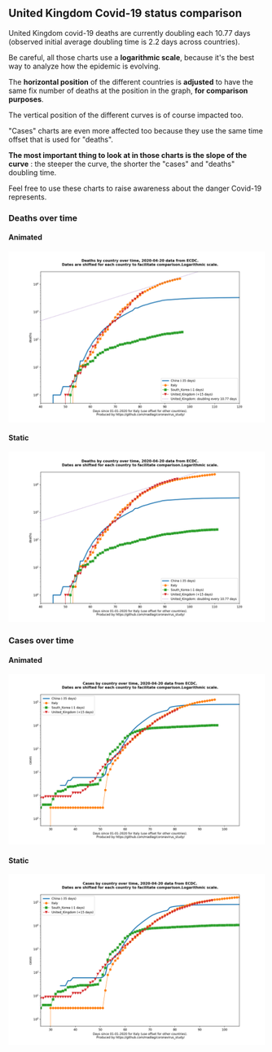 ## United Kingdom Covid-19 status comparison 

United Kingdom covid-19 deaths are currently doubling each 10.77 days (observed initial average doubling time is 2.2 days across countries).



Be careful, all those charts use a **logarithmic scale**, because it's the best way to analyze how the epidemic is evolving.
 
The **horizontal position** of the different countries is **adjusted** to have the same fix number of deaths at the position in the graph, **for comparison purposes**.

The vertical position of the different curves is of course impacted too.

"Cases" charts are even more affected too because they use the same time offset that is used for "deaths".

**The most important thing to look at in those charts is the slope of the curve** : the steeper the curve, the shorter the "cases" and "deaths" doubling time.

Feel free to use these charts to raise awareness about the danger Covid-19 represents. 


 
### Deaths over time
 
#### Animated
![United Kingdom covid-19 deaths animated chart](https://raw.githubusercontent.com/madlag/coronavirus_study/master/notebooks/graphs/2020-04-20/countries/United_Kingdom/2020-04-20_United_Kingdom_deaths.gif "United Kingdom covid-19 deaths animated chart")   
 
#### Static
![United Kingdom covid-19 deaths static chart](https://raw.githubusercontent.com/madlag/coronavirus_study/master/notebooks/graphs/2020-04-20/countries/United_Kingdom/2020-04-20_United_Kingdom_deaths.png "United Kingdom covid-19 deaths static chart")   

 
### Cases over time
 
#### Animated
![United Kingdom covid-19 cases animated chart](https://raw.githubusercontent.com/madlag/coronavirus_study/master/notebooks/graphs/2020-04-20/countries/United_Kingdom/2020-04-20_United_Kingdom_cases.gif "United Kingdom covid-19 cases animated chart")   
 
#### Static
![United Kingdom covid-19 cases static chart](https://raw.githubusercontent.com/madlag/coronavirus_study/master/notebooks/graphs/2020-04-20/countries/United_Kingdom/2020-04-20_United_Kingdom_cases.png "United Kingdom covid-19 cases static chart")   

